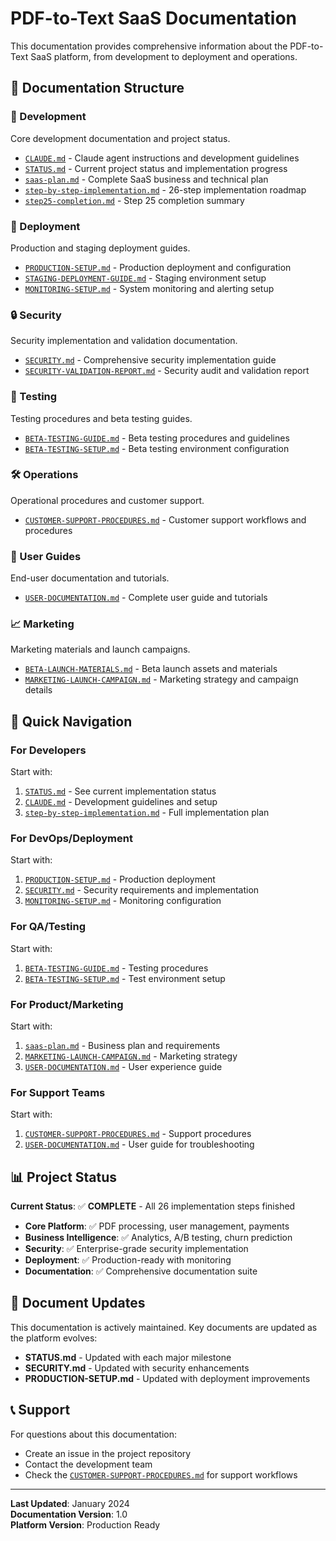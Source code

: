 # PDF-to-Text SaaS Documentation

This documentation provides comprehensive information about the PDF-to-Text SaaS platform, from development to deployment and operations.

## 📁 Documentation Structure

### 🔧 Development
Core development documentation and project status.

- [`CLAUDE.md`](development/CLAUDE.md) - Claude agent instructions and development guidelines
- [`STATUS.md`](development/STATUS.md) - Current project status and implementation progress
- [`saas-plan.md`](development/saas-plan.md) - Complete SaaS business and technical plan
- [`step-by-step-implementation.md`](development/step-by-step-implementation.md) - 26-step implementation roadmap
- [`step25-completion.md`](development/step25-completion.md) - Step 25 completion summary

### 🚀 Deployment
Production and staging deployment guides.

- [`PRODUCTION-SETUP.md`](deployment/PRODUCTION-SETUP.md) - Production deployment and configuration
- [`STAGING-DEPLOYMENT-GUIDE.md`](deployment/STAGING-DEPLOYMENT-GUIDE.md) - Staging environment setup
- [`MONITORING-SETUP.md`](deployment/MONITORING-SETUP.md) - System monitoring and alerting setup

### 🔒 Security
Security implementation and validation documentation.

- [`SECURITY.md`](security/SECURITY.md) - Comprehensive security implementation guide
- [`SECURITY-VALIDATION-REPORT.md`](security/SECURITY-VALIDATION-REPORT.md) - Security audit and validation report

### 🧪 Testing
Testing procedures and beta testing guides.

- [`BETA-TESTING-GUIDE.md`](testing/BETA-TESTING-GUIDE.md) - Beta testing procedures and guidelines
- [`BETA-TESTING-SETUP.md`](testing/BETA-TESTING-SETUP.md) - Beta testing environment configuration

### 🛠️ Operations
Operational procedures and customer support.

- [`CUSTOMER-SUPPORT-PROCEDURES.md`](operations/CUSTOMER-SUPPORT-PROCEDURES.md) - Customer support workflows and procedures

### 📖 User Guides
End-user documentation and tutorials.

- [`USER-DOCUMENTATION.md`](user-guides/USER-DOCUMENTATION.md) - Complete user guide and tutorials

### 📈 Marketing
Marketing materials and launch campaigns.

- [`BETA-LAUNCH-MATERIALS.md`](marketing/BETA-LAUNCH-MATERIALS.md) - Beta launch assets and materials
- [`MARKETING-LAUNCH-CAMPAIGN.md`](marketing/MARKETING-LAUNCH-CAMPAIGN.md) - Marketing strategy and campaign details

## 🎯 Quick Navigation

### For Developers
Start with:
1. [`STATUS.md`](development/STATUS.md) - See current implementation status
2. [`CLAUDE.md`](development/CLAUDE.md) - Development guidelines and setup
3. [`step-by-step-implementation.md`](development/step-by-step-implementation.md) - Full implementation plan

### For DevOps/Deployment
Start with:
1. [`PRODUCTION-SETUP.md`](deployment/PRODUCTION-SETUP.md) - Production deployment
2. [`SECURITY.md`](security/SECURITY.md) - Security requirements and implementation
3. [`MONITORING-SETUP.md`](deployment/MONITORING-SETUP.md) - Monitoring configuration

### For QA/Testing
Start with:
1. [`BETA-TESTING-GUIDE.md`](testing/BETA-TESTING-GUIDE.md) - Testing procedures
2. [`BETA-TESTING-SETUP.md`](testing/BETA-TESTING-SETUP.md) - Test environment setup

### For Product/Marketing
Start with:
1. [`saas-plan.md`](development/saas-plan.md) - Business plan and requirements
2. [`MARKETING-LAUNCH-CAMPAIGN.md`](marketing/MARKETING-LAUNCH-CAMPAIGN.md) - Marketing strategy
3. [`USER-DOCUMENTATION.md`](user-guides/USER-DOCUMENTATION.md) - User experience guide

### For Support Teams
Start with:
1. [`CUSTOMER-SUPPORT-PROCEDURES.md`](operations/CUSTOMER-SUPPORT-PROCEDURES.md) - Support procedures
2. [`USER-DOCUMENTATION.md`](user-guides/USER-DOCUMENTATION.md) - User guide for troubleshooting

## 📊 Project Status

**Current Status**: ✅ **COMPLETE** - All 26 implementation steps finished

- **Core Platform**: ✅ PDF processing, user management, payments
- **Business Intelligence**: ✅ Analytics, A/B testing, churn prediction
- **Security**: ✅ Enterprise-grade security implementation
- **Deployment**: ✅ Production-ready with monitoring
- **Documentation**: ✅ Comprehensive documentation suite

## 🔄 Document Updates

This documentation is actively maintained. Key documents are updated as the platform evolves:

- **STATUS.md** - Updated with each major milestone
- **SECURITY.md** - Updated with security enhancements
- **PRODUCTION-SETUP.md** - Updated with deployment improvements

## 📞 Support

For questions about this documentation:
- Create an issue in the project repository
- Contact the development team
- Check the [`CUSTOMER-SUPPORT-PROCEDURES.md`](operations/CUSTOMER-SUPPORT-PROCEDURES.md) for support workflows

---

**Last Updated**: January 2024  
**Documentation Version**: 1.0  
**Platform Version**: Production Ready